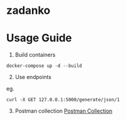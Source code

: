 # zadanko

# Usage Guide

1. Build containers

```
docker-compose up -d --build
```

2. Use endpoints

eg.

```
curl -X GET 127.0.0.1:5000/generate/json/1
```

3. Postman collection
   [Postman Collection](https://documenter.getpostman.com/view/4255651/TVCcZAJ5)
